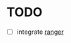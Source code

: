 # TODO
 - [  ] integrate [ranger](https://github.com/francoiscabrol/ranger.vim/blob/master/plugin/ranger.vim)

